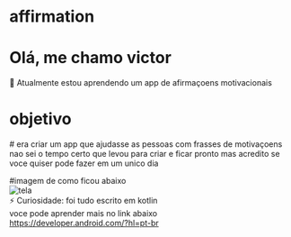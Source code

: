# affirmation
# Olá, me chamo victor

🌱 Atualmente estou aprendendo um app de afirmaçoens motivacionais

<h1>objetivo</h1>
# era criar um app  que ajudasse as pessoas com frasses de motivaçoens  <br>
nao sei o  tempo  certo que levou para criar e ficar pronto  mas acredito se voce quiser pode fazer em um unico dia  <br>

#imagem de como ficou abaixo<br>
![tela](https://github.com/victorPS1212/affirmation/assets/126830219/ce811689-4af2-470b-a1a5-160fb46bacde)<br>
⚡ Curiosidade: foi tudo escrito em kotlin  <br>
voce pode aprender mais no link abaixo  <br>
https://developer.android.com/?hl=pt-br

